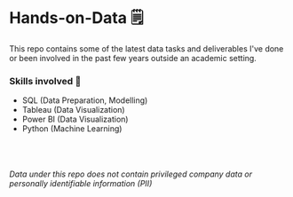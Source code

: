 # Hands-on-Data 🗒️

This repo contains some of the latest data tasks and deliverables I've done or been involved in the past few years outside an academic setting.


### Skills involved 🏅

* SQL (Data Preparation, Modelling)
* Tableau (Data Visualization)
* Power BI (Data Visualization)
* Python (Machine Learning)

</br></br></br>
_Data under this repo does not contain privileged company data or personally identifiable information (PII)_